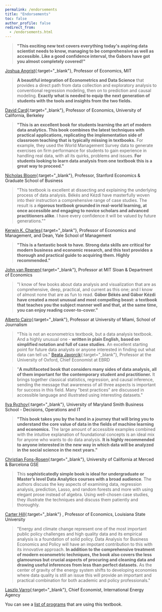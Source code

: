 ```yaml
---
permalink: /endorsements
title: "Endorsements"
toc: false
author_profile: false
redirect_from:
  - /endorsements.html
---
```




>**"This exciting new text covers everything today's aspiring data scientist needs to know, managing to be comprehensive as well as accessible. Like a good confidence interval, the Gabors have got you almost completely covered!"**  

[Joshua Angrist](https://economics.mit.edu/faculty/angrist){:target="_blank"}, Professor of Economics, MIT 


>**A beautiful integration of Econometrics and Data Science** that provides a direct path from data collection and exploratory analysis to conventional regression modeling, then on to prediction and causal modeling. **Exactly what is needed to equip the next generation of students with the tools and insights from the two fields.**  

[David Card](https://davidcard.berkeley.edu/){:target="_blank"}, Professor of Economics, University of California, Berkeley


>**"This is an excellent book for students learning the art of modern data analytics. This book combines the latest techniques with practical applications, replicating the implementation side of classroom teaching that is typically missing in textbooks.** For example, they used the World Management Survey data to generate exercises on firm performance for students to gain experience in handling real data, with all its quirks, problems and issues. **For students looking to learn data analysis from one textbook this is a great way to proceed."**   

[Nicholas Bloom](https://nbloom.people.stanford.edu){:target="_blank"}, Professor, Stanford Economics & Graduate School of Business 



>"This textbook is excellent at dissecting and explaining the underlying process of data analysis. Békés and Kézdi have masterfully woven into their instruction a comprehensive range of case studies. The result is a **rigorous textbook grounded in real-world learning, at once accessible and engaging to novice scholars and advanced practitioners alike**. I have every confidence it will be valued by future generations.""

[Kerwin K. Charles](https://som.yale.edu/faculty/kerwin-k-charles){:target="_blank"}, Professor of Economics and Management, and Dean, Yale School of Management




>**"This is a fantastic book to have. Strong data skills are critical for modern business and economic research, and this text provides a thorough and practical guide to acquiring them. Highly recommended."**  

[John van Reenen](https://mitmgmtfaculty.mit.edu/jvanreenen/){:target="_blank"}, Professor at MIT Sloan & Department of Economics

>"I know of few books about data analysis and visualization that are as comprehensive, deep, practical, and current as this one; and I know of almost none that are as fun to read. **Gábor Békés and Gábor Kézdi have created a most unusual and most compelling beast: a textbook that teaches you the subject manner well and that, at the same time, you can enjoy reading cover-to-cover."**   

[Alberto Cairo](http://albertocairo.com){:target="_blank"}, Professor at University of Miami, School of Journalism



>"This is not an econometrics textbook, but a data analysis textbook.  And a highly unusual one - **written in plain English, based on simplified notation and full of case studies**. An excellent starting point for future data analysts or anyone interested in finding out what data can tell us." 
[Beata Javorcik](https://www.economics.ox.ac.uk/faculty/beata-javorcik){:target="_blank"},  Professor at the University of Oxford, Chief Economist at EBRD


>"**A multifaceted book that considers many sides of data analysis, all of them important for the contemporary student and practitioner.** It brings together classical statistics, regression, and causal inference, sending the message that awareness of all three aspects is important for success in this field. Many "best practices" are discussed in accessible language and illustrated using interesting datasets."   

[llya Ryzhov](https://scholar.rhsmith.umd.edu/iryzhov/home?destination=home){:target="_blank"}, University of Maryland Smith Business School - Decisions, Operations and IT


>**"This book takes you by the hand in a journey that will bring you to understand the core value of data in the fields of machine learning and economics.** The large amount of accessible examples combined with the intuitive explanation of foundational concepts is an ideal mix for anyone who wants to do data analysis. **It is highly recommended to anyone interested in the new way in which data will be analyzed in the social science in the next years."**   

[Christian Fons-Rosen](https://sites.google.com/site/cfonsrosen/){:target="_blank"}, University of California at Merced & Barcelona GSE 

>This **sophisticatedly simple book is ideal for undergraduate or Master’s level Data Analytics courses with a broad audience**. The authors discuss the key aspects of examining data, regression analysis, prediction, Lasso, and random forests and more with using elegant prose instead of algebra. Using well-chosen case studies, they illustrate the techniques and discuss them patiently and thoroughly.  

[Carter Hill](http://www.rcarterhill.com/){:target="_blank"} , Professor of Economics, Louisiana State University


>"Energy and climate change represent one of the most important public policy challenges and high quality data and its empirical analysis is a foundation of solid policy. Data Analysis for Business Economics and Policy will have an impotant contribution to this with its innovative approach. **In addition to the comprehensive treatment of modern econometric techniques, the book also covers the less glamourous but crucial aspects of procuring and cleaning data and drawing useful inferences from less than perfect datasets.** As the center of gravity of the energy system shifts to developing economies where data quality is still an issue this will provide an important and practical combination for both academic and policy professionals." 
 
[Laszlo Varro](https://www.iea.org/authors/laszlo-varro){:target="_blank"}, Chief Economist, International Energy Agency 




You can see a [list of programs](/courses-using/) that are using this textbook. 
